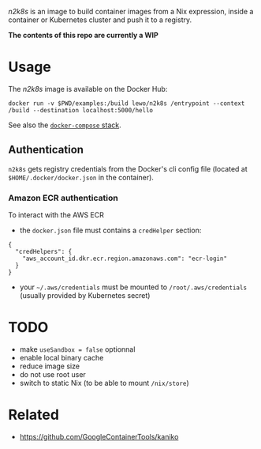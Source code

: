 _n2k8s_ is an image to build container images from a Nix expression,
inside a container or Kubernetes cluster and push it to a registry.

**The contents of this repo are currently a WIP**

# Usage

The _n2k8s_ image is available on the Docker Hub:

    docker run -v $PWD/examples:/build lewo/n2k8s /entrypoint --context /build --destination localhost:5000/hello

See also the [`docker-compose` stack](./docker-compose.yaml).

## Authentication

`n2k8s` gets registry credentials from the Docker's cli config file
(located at `$HOME/.docker/docker.json` in the container).

### Amazon ECR authentication

To interact with the AWS ECR
- the `docker.json` file must contains a `credHelper` section:
```
{
  "credHelpers": {
    "aws_account_id.dkr.ecr.region.amazonaws.com": "ecr-login"
  }
}
```
- your `~/.aws/credentials` must be mounted to
  `/root/.aws/credentials` (usually provided by Kubernetes secret)


# TODO

- make `useSandbox = false` optionnal
- enable local binary cache
- reduce image size
- do not use root user
- switch to static Nix (to be able to mount `/nix/store`)

# Related

- https://github.com/GoogleContainerTools/kaniko
